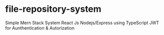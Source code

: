# file-repository-system
Simple Mern Stack System
React Js
Nodejs/Express using TypeScript
JWT for Aunthentication & Autorization
